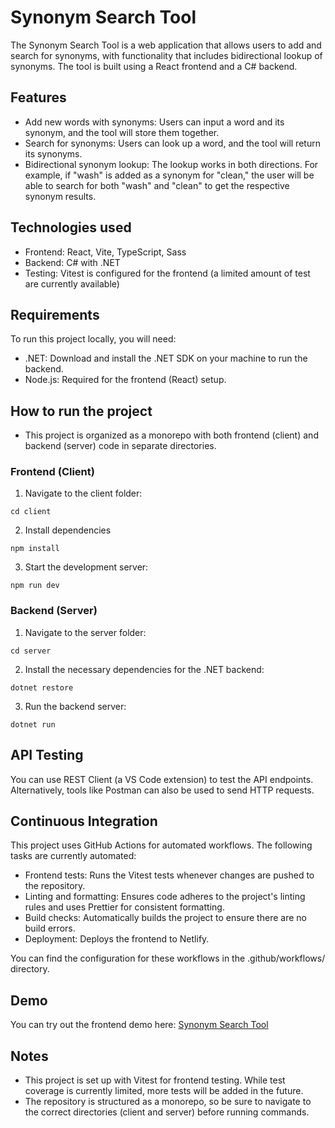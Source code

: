 # Synonym Search Tool

The Synonym Search Tool is a web application that allows users to add and search for synonyms, with functionality that includes bidirectional lookup of synonyms. The tool is built using a React frontend and a C# backend.

## Features

- Add new words with synonyms: Users can input a word and its synonym, and the tool will store them together.
- Search for synonyms: Users can look up a word, and the tool will return its synonyms.
- Bidirectional synonym lookup: The lookup works in both directions. For example, if "wash" is added as a synonym for "clean," the user will be able to search for both "wash" and "clean" to get the respective synonym results.

## Technologies used

- Frontend: React, Vite, TypeScript, Sass
- Backend: C# with .NET
- Testing: Vitest is configured for the frontend (a limited amount of test are currently available)

## Requirements

To run this project locally, you will need:

- .NET: Download and install the .NET SDK on your machine to run the backend.
- Node.js: Required for the frontend (React) setup.

## How to run the project

- This project is organized as a monorepo with both frontend (client) and backend (server) code in separate directories.

### Frontend (Client)

1. Navigate to the client folder:

```
cd client
```

2. Install dependencies

```
npm install
```

3. Start the development server:

```
npm run dev
```

### Backend (Server)

1. Navigate to the server folder:

```
cd server
```

2. Install the necessary dependencies for the .NET backend:

```
dotnet restore
```

3. Run the backend server:

```
dotnet run
```

## API Testing

You can use REST Client (a VS Code extension) to test the API endpoints. Alternatively, tools like Postman can also be used to send HTTP requests.

## Continuous Integration

This project uses GitHub Actions for automated workflows. The following tasks are currently automated:

- Frontend tests: Runs the Vitest tests whenever changes are pushed to the repository.
- Linting and formatting: Ensures code adheres to the project's linting rules and uses Prettier for consistent formatting.
- Build checks: Automatically builds the project to ensure there are no build errors.
- Deployment: Deploys the frontend to Netlify.

You can find the configuration for these workflows in the .github/workflows/ directory.

## Demo

You can try out the frontend demo here: [Synonym Search Tool](https://synonymsearchtool.netlify.app/)

## Notes

- This project is set up with Vitest for frontend testing. While test coverage is currently limited, more tests will be added in the future.
- The repository is structured as a monorepo, so be sure to navigate to the correct directories (client and server) before running commands.
